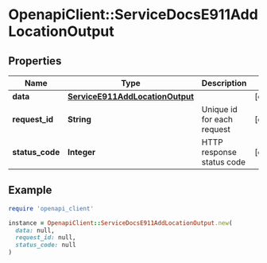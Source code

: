 # OpenapiClient::ServiceDocsE911AddLocationOutput

## Properties

| Name | Type | Description | Notes |
| ---- | ---- | ----------- | ----- |
| **data** | [**ServiceE911AddLocationOutput**](ServiceE911AddLocationOutput.md) |  | [optional] |
| **request_id** | **String** | Unique id for each request | [optional] |
| **status_code** | **Integer** | HTTP response status code | [optional] |

## Example

```ruby
require 'openapi_client'

instance = OpenapiClient::ServiceDocsE911AddLocationOutput.new(
  data: null,
  request_id: null,
  status_code: null
)
```

